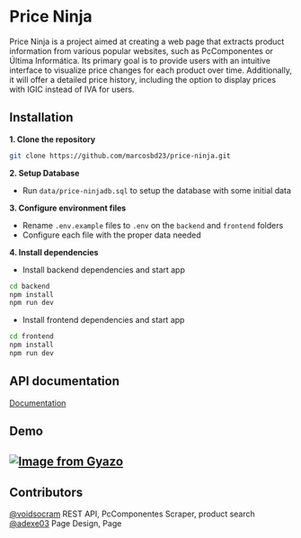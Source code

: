 
# Price Ninja

Price Ninja is a project aimed at creating a web page that extracts product information from various popular websites, such as PcComponentes or Última Informática. Its primary goal is to provide users with an intuitive interface to visualize price changes for each product over time. Additionally, it will offer a detailed price history, including the option to display prices with IGIC instead of IVA for users.

## Installation

**1. Clone the repository**

```bash
git clone https://github.com/marcosbd23/price-ninja.git
```

**2. Setup Database**

- Run `data/price-ninjadb.sql` to setup the database with some initial data

**3. Configure environment files**
- Rename `.env.example` files to `.env` on the `backend` and `frontend` folders
- Configure each file with the proper data needed

**4. Install dependencies**

- Install backend dependencies and start app
```bash
cd backend
npm install
npm run dev
```

- Install frontend dependencies and start app
```bash
cd frontend
npm install
npm run dev
```
## API documentation

[Documentation](https://documenter.getpostman.com/view/16447291/2sA3BuUo5S)
## Demo

[![Image from Gyazo](https://i.gyazo.com/7e72d9142aa4cab2625b04a7f63b66d8.gif)](https://gyazo.com/7e72d9142aa4cab2625b04a7f63b66d8)
---
## Contributors
[@voidsocram](https://github.com/voidsocram) REST API, PcComponentes Scraper, product search\
[@adexe03](https://github.com/adexe03) Page Design, Page
